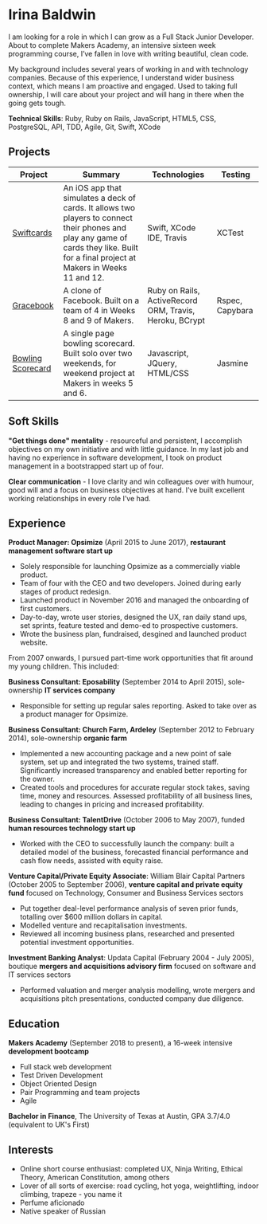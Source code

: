 # Irina Baldwin

I am looking for a role in which I can grow as a Full Stack Junior Developer. About to complete Makers Academy, an intensive sixteen week programming course, I’ve fallen in love with writing beautiful, clean code.

My background includes several years of working in and with technology companies.  Because of this experience, I understand wider business context, which means I am proactive and engaged.  Used to taking full ownership, I will care about your project and will hang in there when the going gets tough.

**Technical Skills**: Ruby, Ruby on Rails, JavaScript, HTML5, CSS, PostgreSQL, API, TDD, Agile, Git, Swift, XCode

## Projects

| Project | Summary | Technologies | Testing |
|---------|---------|--------------|---------|
| [Swiftcards](https://github.com/IrinaSTA/swiftcards) | An iOS app that simulates a deck of cards. It allows two players to connect their phones and play any game of cards they like. Built for a final project at Makers in Weeks 11 and 12. | Swift, XCode IDE, Travis | XCTest |
| [Gracebook](https://github.com/rbbri/acebook-gracebook) | A clone of Facebook. Built on a team of 4 in Weeks 8 and 9 of Makers. | Ruby on Rails, ActiveRecord ORM, Travis, Heroku, BCrypt | Rspec, Capybara |
| [Bowling Scorecard](https://github.com/IrinaSTA/bowling-challenge) | A single page bowling scorecard. Built solo over two weekends, for weekend project at Makers in weeks 5 and 6. | Javascript, JQuery, HTML/CSS | Jasmine |


## Soft Skills

**"Get things done" mentality** - resourceful and persistent, I accomplish objectives on my own initiative and with little guidance. In my last job and having no experience in software development, I took on product management in a bootstrapped start up of four.

**Clear communication** - I love clarity and win colleagues over with humour, good will and a focus on business objectives at hand. I’ve built excellent working relationships in every role I’ve had.

## Experience

**Product Manager: Opsimize** (April 2015 to June 2017), **restaurant management software start up**

* Solely responsible for launching Opsimize as a commercially viable product.
* Team of four with the CEO and two developers. Joined during early stages of product redesign.
* Launched product in November 2016 and managed the onboarding of first customers.
* Day-to-day, wrote user stories, designed the UX, ran daily stand ups, set sprints, feature tested and demo-ed to prospective customers.
* Wrote the business plan, fundraised, desgined and launched product website.

From 2007 onwards, I pursued part-time work opportunities that fit around my young children. This included:

  **Business Consultant: Eposability** (September 2014 to April 2015), sole-ownership **IT services company**
  * Responsible for setting up regular sales reporting. Asked to take over as a product manager for Opsimize.

  **Business Consultant: Church Farm, Ardeley** (September 2012 to February 2014), sole-ownership **organic farm**
  * Implemented a new accounting package and a new point of sale system, set up and integrated the two systems, trained staff. Significantly increased transparency and enabled better reporting for the owner.
  * Created tools and procedures for accurate regular stock takes, saving time, money and resources. Assessed profitability of all business lines, leading to changes in pricing and increased profitability.

  **Business Consultant: TalentDrive** (October 2006 to May 2007), funded **human resources technology start up**
  * Worked with the CEO to successfully launch the company: built a detailed model of the business, forecasted financial performance and cash flow needs, assisted with equity raise.

**Venture Capital/Private Equity Associate**: William Blair Capital Partners (October 2005 to September 2006), **venture capital and private equity fund** focused on Technology, Consumer and Business Services sectors
* Put together deal-level performance analysis of seven prior funds, totalling over $600 million dollars in capital.
* Modelled venture and recapitalisation investments.
* Reviewed all incoming business plans, researched and presented potential investment opportunities.

**Investment Banking Analyst**: Updata Capital (February 2004 - July 2005), boutique **mergers and acquisitions advisory firm** focused on software and IT services sectors
* Performed valuation and merger analysis modelling, wrote mergers and acquisitions pitch presentations, conducted company due diligence.

## Education

**Makers Academy** (September 2018 to present), a 16-week intensive **development bootcamp**
* Full stack web development
* Test Driven Development
* Object Oriented Design
* Pair Programming and team projects
* Agile

**Bachelor in Finance**, The University of Texas at Austin, GPA 3.7/4.0 (equivalent to UK's First)

## Interests
* Online short course enthusiast: completed UX, Ninja Writing, Ethical Theory, American Constitution, among others
* Lover of all sorts of exercise: road cycling, hot yoga, weightlifting, indoor climbing, trapeze - you name it
* Perfume aficionado
* Native speaker of Russian
